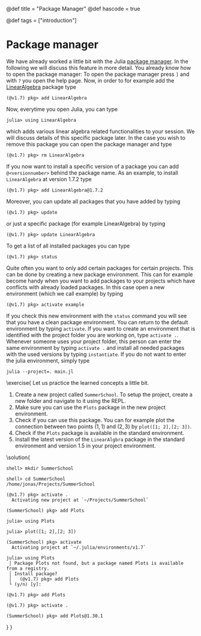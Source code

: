 @def title = "Package Manager"
@def hascode = true

@def tags = ["introduction"]

# Package manager

We have already worked a little bit with the Julia [package manager](https://docs.julialang.org/en/v1/stdlib/Pkg/). In the following we will discuss this feature in more detail. You already know how to open the package manager: To open the package manager press `]` and with `?` you open the help page. Now, in order to for example add the [LinearAlgebra](https://docs.julialang.org/en/v1/stdlib/LinearAlgebra/) package type 
```julia-repl
(@v1.7) pkg> add LinearAlgebra
```
Now, everytime you open Julia, you can type
```julia-repl
julia> using LinearAlgebra
```
which adds various linear algebra related functionalities to your session. We will discuss details of this specific package later. In the case you wish to remove this package you can open the package manager and type
```julia-repl
(@v1.7) pkg> rm LinearAlgebra
```
If you now want to install a specific version of a package you can add `@<versionnumber>` behind the package name. As an example, to install `LinearAlgebra` at version $1.7.2$ type
```julia-repl
(@v1.7) pkg> add LinearAlgebra@1.7.2
```
Moreover, you can update all packages that you have added by typing
```julia-repl
(@v1.7) pkg> update
```
or just a specific package (for example LinearAlgebra) by typing
```julia-repl
(@v1.7) pkg> update LinearAlgebra
```
To get a list of all installed packages you can type
```julia-repl
(@v1.7) pkg> status
```
Quite often you want to only add certain packages for certain projects. This can be done by creating a new package environment. This can for example become handy when you want to add packages to your projects which have conflicts with already loaded packages. In this case open a new environment (which we call example) by typing
```julia-repl
(@v1.7) pkg> activate example
```
If you check this new environment with the `status` command you will see that you have a clean package environment. You can return to the default environment by typing `activate`. If you want to create an environment that is identified with the project folder you are working on, type `activate .`. Whenever someone uses your project folder, this person can enter the same environment by typing `activate .` and install all needed packages with the used versions by typing `instantiate`. If you do not want to enter the julia environment, simply type
```shell
julia --project=. main.jl
```

\exercise{
    Let us practice the learned concepts a little bit.
1. Create a new project called `SummerSchool`. To setup the project, create a new folder and navigate to it using the REPL. 
2. Make sure you can use the `Plots` package in the new project environment.
3. Check if you can use this package. You can for example plot the connection between two points $(1,1)$ and $(2,3)$ by `plot([1; 2],[2; 3])`.
4. Check if the `Plots` package is available in the standard environment.
5. Install the latest version of the `LinearAlgbra` package in the standard environment and version $1.5$ in your project environment.

\solution{
```julia-repl
shell> mkdir SummerSchool

shell> cd SummerSchool
/home/jonas/Projects/SummerSchool

(@v1.7) pkg> activate .
  Activating new project at `~/Projects/SummerSchool`

(SummerSchool) pkg> add Plots

julia> using Plots

julia> plot([1; 2],[2; 3])

(SummerSchool) pkg> activate
  Activating project at `~/.julia/environments/v1.7`

julia> using Plots
 │ Package Plots not found, but a package named Plots is available from a registry. 
 │ Install package?
 │   (@v1.7) pkg> add Plots 
 └ (y/n) [y]: 

(@v1.7) pkg> add Plots

(@v1.7) pkg> activate .

(SummerSchool) pkg> add Plots@1.30.1
```
}
}